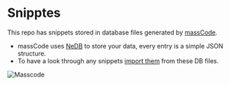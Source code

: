 # Snipptes

This repo has snippets stored in database files generated by [massCode](https://masscode.io/).


- massCode uses [NeDB](https://github.com/louischatriot/nedb) to store your data, every entry is a simple JSON structure.
- To have a look through any snippets [import them](https://masscode.io/documentation/essentials/storage.html#importing) from these DB files.


![Masscode](https://masscode.io/preview.png)
